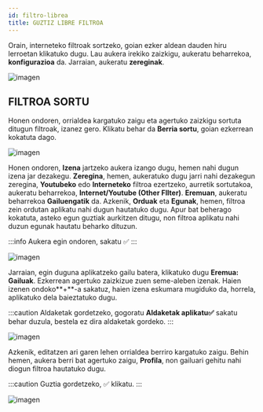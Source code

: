 ```yaml
---
id: filtro-librea
title: GUZTIZ LIBRE FILTROA
---
```


Orain, interneteko filtroak sortzeko, goian ezker aldean dauden hiru lerroetan klikatuko dugu. Lau aukera irekiko zaizkigu, aukeratu beharrekoa, **konfigurazioa** da. Jarraian, aukeratu **zereginak**.

![imagen](https://i.ibb.co/VmqPyfb/GUZTIZ-LIBRE1.jpg)

## FILTROA SORTU

Honen ondoren, orrialdea kargatuko zaigu eta agertuko zaizkigu sortuta ditugun filtroak, izanez gero. Klikatu behar da **Berria sortu**, goian ezkerrean kokatuta dago.

![imagen](https://i.ibb.co/twfR5b1/GUZTIZ-LIBRE2.jpg)

Honen ondoren, **Izena** jartzeko aukera izango dugu, hemen nahi dugun izena jar dezakegu. **Zeregina**, hemen,  aukeratuko dugu jarri nahi dezakegun zeregina, **Youtubeko** edo **Interneteko** filtroa ezertzeko, aurretik sortutakoa, aukeratu beharrekoa, **Internet/Youtube (Other FIlter)**. **Eremuan**, aukeratu beharrekoa **Gailuengatik** da. Azkenik, **Orduak** eta **Egunak**, hemen, filtroa zein ordutan aplikatu nahi dugun hautatuko dugu. Apur bat beherago kokatuta, asteko egun guztiak aurkitzen ditugu, non filtroa aplikatu nahi duzun egunak hautatu beharko dituzun.

:::info
Aukera egin ondoren, sakatu ✅
:::

![imagen](https://i.ibb.co/cxVc9SD/GUZTIZ-LIBRE3.jpg)

Jarraian, egin duguna aplikatzeko gailu batera, klikatuko dugu **Eremua: Gailuak**. Ezkerrean agertuko zaizkizue zuen seme-aleben izenak. Haien izenen ondoko**+**-a sakatuz, haien izena eskumara mugiduko da, horrela, aplikatuko dela baieztatuko dugu.

:::caution
Aldaketak gordetzeko, gogoratu **Aldaketak aplikatu✅** sakatu behar duzula, bestela ez dira aldaketak gordeko.
:::

![imagen](https://i.ibb.co/YT18QS6/GUZTIZ-LIBRE4.jpg)

Azkenik, editatzen ari garen lehen orrialdea berriro kargatuko zaigu. Behin hemen, aukera berri bat agertuko zaigu, **Profila**, non gailuari gehitu nahi diogun filtroa hautatuko dugu.

:::caution
Guztia gordetzeko, ✅ klikatu.
:::

![imagen](https://i.ibb.co/BT0Rhwv/GUZTIZ-LIBRE5.jpg)
